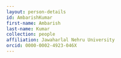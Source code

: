 ```yaml
---
layout: person-details
id: AmbarishKumar
first-name: Ambarish
last-name: Kumar
collection: people
affiliation: Jawaharlal Nehru University
orcid: 0000-0002-4923-046X
---
```


